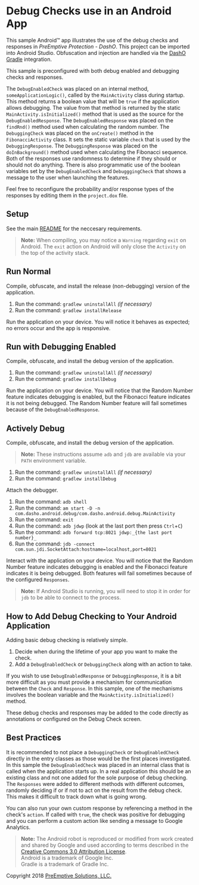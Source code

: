 # Debug Checks use in an Android App

This sample Android&trade; app illustrates the use of the debug checks and responses in _PreEmptive Protection - DashO_.
This project can be imported into Android Studio.
Obfuscation and injection are handled via the [DashO Gradle](../../docs/gradle/index.html) integration.

This sample is preconfigured with both debug enabled and debugging checks and responses.

The `DebugEnabledCheck` was placed on an internal method, `someApplicationLogic()`, called by the `MainActivity` class during startup.
This method returns a boolean value that will be `true` if the application allows debugging.
The value from that method is returned by the static `MainActivity.isInitialized()` method that is used as the source for the `DebugEnabledResponse`.
The `DebugEnabledResponse` was placed on the `findRnd()` method used when calculating the random number.
The `DebuggingCheck` was placed on the `onCreate()` method in the `FibonacciActivity` class.
It sets the static variable `check` that is used by the `DebuggingResponse`.
The `DebuggingResponse` was placed on the `doInBackground()` method used when calculating the Fibonacci sequence.
Both of the responses use randomness to determine if they should or should not do anything.
There is also programmatic use of the boolean variables set by the `DebugEnabledCheck` and `DebugggingCheck` that shows a message to the user when launching the features.

Feel free to reconfigure the probability and/or response types of the responses by editing them in the `project.dox` file.

## Setup

See the main [README](../README.md) for the neccesary requirements.

>**Note:** When compiling, you may notice a `Warning` regarding `exit` on Android.
>The `exit` action on Android will only close the `Activity` on the top of the activity stack.

## Run Normal

Compile, obfuscate, and install the release (non-debugging) version of the application.

1.  Run the command: `gradlew uninstallAll` _(if necessary)_
2.  Run the command: `gradlew installRelease`

Run the application on your device.
You will notice it behaves as expected; no errors occur and the app is responsive.

## Run with Debugging Enabled

Compile, obfuscate, and install the debug version of the application.

1.  Run the command: `gradlew uninstallAll` _(if necessary)_
2.  Run the command: `gradlew installDebug`

Run the application on your device.
You will notice that the Random Number feature indicates debugging is enabled, but the Fibonacci feature indicates it is not being debugged.
The Random Number feature will fail sometimes because of the `DebugEnabledResponse`.

## Actively Debug

Compile, obfuscate, and install the debug version of the application.  

>**Note:** These instructions assume `adb` and `jdb` are available via your `PATH` environment variable.

1.  Run the command: `gradlew uninstallAll` _(if necessary)_
2.  Run the command: `gradlew installDebug`

Attach the debugger.

1.  Run the command: `adb shell`
2.  Run the command: `am start -D -n com.dasho.android.debug/com.dasho.android.debug.MainActivity`
3.  Run the command: `exit`
4.  Run the command: `adb jdwp` (look at the last port then press `Ctrl`+`C`)
5.  Run the command: `adb forward tcp:8021 jdwp:_{the last port number}_`
6.  Run the command: `jdb -connect com.sun.jdi.SocketAttach:hostname=localhost,port=8021`

Interact with the application on your device.
You will notice that the Random Number feature indicates debugging is enabled and the Fibonacci feature indicates it is being debugged.
Both features will fail sometimes because of the configured `Responses`.

>**Note:** If Android Studio is running, you will need to stop it in order for `jdb` to be able to connect to the process.

## How to Add Debug Checking to Your Android Application

Adding basic debug checking is relatively simple.

1.  Decide when during the lifetime of your app you want to make the check.
2.  Add a `DebugEnabledCheck` or `DebuggingCheck` along with an action to take.

If you wish to use `DebugEnabledResponse` or `DebuggingResponse`, it is a bit more difficult as you must provide a mechanism for communication between the `Check` and `Response`.
In this sample, one of the mechanisms involves the boolean variable and the `MainActivity.isInitialized()` method.

These debug checks and responses may be added to the code directly as annotations or configured on the Debug Check screen.

## Best Practices

It is recommended to not place a `DebuggingCheck` or `DebugEnabledCheck` directly in the entry classes as those would be the first places investigated.
In this sample the `DebugEnabledCheck` was placed in an internal class that is called when the application starts up.
In a real application this should be an existing class and not one added for the sole purpose of debug checking.
The `Responses` were added to different methods with different outcomes, randomly deciding if or if not to act on the result from the debug check.
This makes it difficult to track down what is going wrong.

You can also run your own custom response by referencing a method in the check's `action`.
If called with `true`, the check was positive for debugging and you can perform a custom action like sending a message to Google Analytics.

>**Note:** The Android robot is reproduced or modified from work created and shared by Google and used according to terms described in the [Creative Commons 3.0 Attribution License](http://creativecommons.org/licenses/by/3.0/).  
Android is a trademark of Google Inc.  
Gradle is a trademark of Gradle Inc.

Copyright 2018 [PreEmptive Solutions, LLC.](https://www.preemptive.com)